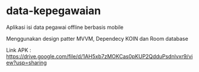 # data-kepegawaian
Aplikasi isi data pegawai offline berbasis mobile

Menggunakan design patter MVVM, Dependecy KOIN dan Room database

Link APK : https://drive.google.com/file/d/1AH5xb7zMOKCas0pKUP2QdduPsdnlvxr9/view?usp=sharing
